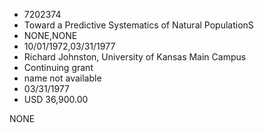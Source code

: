 * 7202374
* Toward a Predictive Systematics of Natural PopulationS
* NONE,NONE
* 10/01/1972,03/31/1977
* Richard Johnston, University of Kansas Main Campus
* Continuing grant
* name not available
* 03/31/1977
* USD 36,900.00

NONE